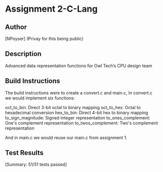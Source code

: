 # Assignment 2-C-Lang
 
## Author
[NPoyser]
(Privay for this being public)

## Description
 Advanced data representation functions for Owl Tech’s CPU design team
 
## Build Instructions
The build instructions were to create a convert.c and main.c,
In convert.c we would implement six functions:

oct_to_bin: Direct 3-bit octal to binary mapping
oct_to_hex: Octal to hexadecimal conversion
hex_to_bin: Direct 4-bit hex to binary mapping
to_sign_magnitude: Signed integer representation
to_ones_complement: One's complement representation
to_twos_complement: Two's complement representation

And in main.c we would reuse our main.c from assignment 1.

## Test Results
[Summary: 51/51 tests passed]
